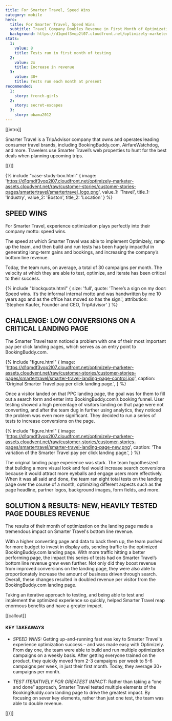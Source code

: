 ```yaml
---
title: For Smarter Travel, Speed Wins
category: mobile
hero:
  title: For Smarter Travel, Speed Wins
  subtitle: Travel Company Doubles Revenue in First Month of Optimization
  background: https://d1qmdf3vop2l07.cloudfront.net/optimizely-marketer-assets.cloudvent.net/raw/customer-stories/customer-stories-pages/smartertravel/smartertravel-hero.jpg
stats:
  1:
    value: 8
    title: Tests run in first month of testing
  2:
    value: 2x
    title: Increase in revenue
  3:
    value: 30+
    title: Tests run each month at present
recommended:
  1:
    story: french-girls
  2:
    story: secret-escapes
  3:
    story: obama2012
---
```


[[intro]]

Smarter Travel is a TripAdvisor company that owns and operates leading consumer travel brands, including BookingBuddy.com, AirfareWatchdog, and more. Travelers use Smarter Travel’s web properties to hunt for the best deals when planning upcoming trips.

[[/]]

{% include "case-study-box.html"
  {
    image: 'https://d1qmdf3vop2l07.cloudfront.net/optimizely-marketer-assets.cloudvent.net/raw/customer-stories/customer-stories-pages/smartertravel/smartertravel_logo.png',
    value_1: 'Travel',
    title_1: 'Industry',
    value_2: 'Boston',
    title_2: 'Location'
  }
%}

## SPEED WINS

For Smarter Travel, experience optimization plays perfectly into their company motto: speed wins.

The speed at which Smarter Travel was able to implement Optimizely, ramp up the team, and then build and run tests has been hugely impactful in generating long-term gains and bookings, and increasing the company’s bottom line revenue.

Today, the team runs, on average, a total of 30 campaigns per month. The velocity at which they are able to test, optimize, and iterate has been critical to their success.

{% include "blockquote.html"
  {
    size: 'full',
    quote: 'There’s a sign on my door: Speed wins. It’s the informal internal motto and was handwritten by me 10 years ago and as the office has moved so has the sign.',
    attribution: 'Stephen Kaufer, Founder and CEO, TripAdvisor'
  }
%}

## CHALLENGE: LOW CONVERSIONS ON A CRITICAL LANDING PAGE

The Smarter Travel team noticed a problem with one of their most important pay per click landing pages, which serves as an entry point to BookingBuddy.com.

{% include "figure.html"
  {
    image: 'https://d1qmdf3vop2l07.cloudfront.net/optimizely-marketer-assets.cloudvent.net/raw/customer-stories/customer-stories-pages/smartertravel/smarter-travel-landing-page-control.jpg',
    caption: 'Original Smarter Travel pay per click landing page.',
  }
%}

Once a visitor landed on that PPC landing page, the goal was for them to fill out a search form and enter into BookingBuddy.com’s booking funnel. User testing showed a high percentage of visitors landing on that page were not converting, and after the team dug in further using analytics, they noticed the problem was even more significant. They decided to run a series of tests to increase conversions on the page.

{% include "figure.html"
  {
    image: 'https://d1qmdf3vop2l07.cloudfront.net/optimizely-marketer-assets.cloudvent.net/raw/customer-stories/customer-stories-pages/smartertravel/smarter-travel-landing-page-new.png',
    caption: 'The variation of the Smarter Travel pay per click landing page.',
  }
%}

The original landing page experience was stark. The team hypothesized that building a more visual look and feel would increase search conversions because it would attract more eyeballs and engage users more effectively. When it was all said and done, the team ran eight total tests on the landing page over the course of a month, optimizing different aspects such as the page headline, partner logos, background images, form fields, and more.

## SOLUTION & RESULTS: NEW, HEAVILY TESTED PAGE DOUBLES REVENUE

The results of their month of optimization on the landing page made a tremendous impact on Smarter Travel's bottom line revenue.

With a higher converting page and data to back them up, the team pushed for more budget to invest in display ads, sending traffic to the optimized BookingBuddy.com landing page. With more traffic hitting a better performing page, the impact this series of tests had on Smarter Travel’s bottom line revenue grew even further. Not only did they boost revenue from improved conversions on the landing page, they were also able to proportionately increase the amount of business driven through search. Overall, these changes resulted in doubled revenue per visitor from the BookingBuddy.com landing page.

Taking an iterative approach to testing, and being able to test and implement the optimized experience so quickly, helped Smarter Travel reap enormous benefits and have a greater impact.

[[callout]]

#### KEY TAKEAWAYS

- *SPEED WINS:* Getting up-and-running fast was key to Smarter Travel's experience optimization success – and was made easy with Optimizely. From day one, the team were able to build and run multiple optimization campaigns on a weekly basis. After getting everyone trained on the product, they quickly moved from 2-3 campaigns per week to 5-6 campaigns per week, in just their first month. Today, they
average 30+ campaigns per month.

- *TEST ITERATIVELY FOR GREATEST IMPACT:* Rather than taking a “one and done” approach, Smarter Travel tested multiple elements of the BookingBuddy.com landing page to drive the greatest impact. By focusing on sever key elements, rather than just one test, the team was able to double revenue.

[[/]]

